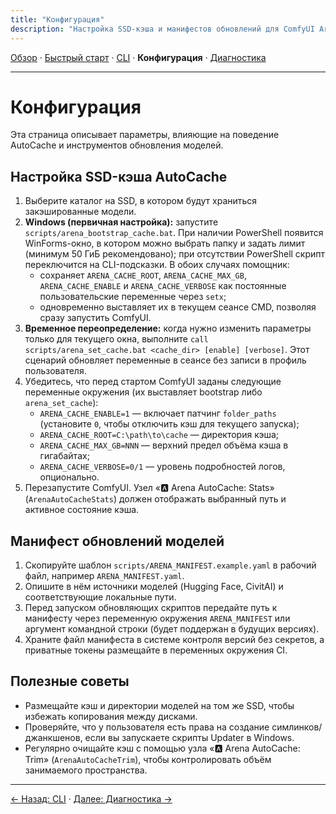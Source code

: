 ```yaml
---
title: "Конфигурация"
description: "Настройка SSD-кэша и манифестов обновлений для ComfyUI Arena Suite."
---
```


[Обзор](index.md) · [Быстрый старт](quickstart.md) · [CLI](cli.md) · **Конфигурация** · [Диагностика](troubleshooting.md)

---

# Конфигурация

Эта страница описывает параметры, влияющие на поведение AutoCache и инструментов обновления моделей.

## Настройка SSD-кэша AutoCache
1. Выберите каталог на SSD, в котором будут храниться закэшированные модели.
2. **Windows (первичная настройка):** запустите `scripts/arena_bootstrap_cache.bat`. При наличии PowerShell появится WinForms-окно, в котором можно выбрать папку и задать лимит (минимум 50 ГиБ рекомендовано); при отсутствии PowerShell скрипт переключится на CLI-подсказки. В обоих случаях помощник:
   - сохраняет `ARENA_CACHE_ROOT`, `ARENA_CACHE_MAX_GB`, `ARENA_CACHE_ENABLE` и `ARENA_CACHE_VERBOSE` как постоянные пользовательские переменные через `setx`;
   - одновременно выставляет их в текущем сеансе CMD, позволяя сразу запустить ComfyUI.
3. **Временное переопределение:** когда нужно изменить параметры только для текущего окна, выполните `call scripts/arena_set_cache.bat <cache_dir> [enable] [verbose]`. Этот сценарий обновляет переменные в сеансе без записи в профиль пользователя.
4. Убедитесь, что перед стартом ComfyUI заданы следующие переменные окружения (их выставляет bootstrap либо `arena_set_cache`):
   - `ARENA_CACHE_ENABLE=1` — включает патчинг `folder_paths` (установите `0`, чтобы отключить кэш для текущего запуска);
   - `ARENA_CACHE_ROOT=C:\path\to\cache` — директория кэша;
   - `ARENA_CACHE_MAX_GB=NNN` — верхний предел объёма кэша в гигабайтах;
   - `ARENA_CACHE_VERBOSE=0/1` — уровень подробностей логов, опционально.
5. Перезапустите ComfyUI. Узел «🅰️ Arena AutoCache: Stats» (`ArenaAutoCacheStats`) должен отображать выбранный путь и активное состояние кэша.

## Манифест обновлений моделей
1. Скопируйте шаблон `scripts/ARENA_MANIFEST.example.yaml` в рабочий файл, например `ARENA_MANIFEST.yaml`.
2. Опишите в нём источники моделей (Hugging Face, CivitAI) и соответствующие локальные пути.
3. Перед запуском обновляющих скриптов передайте путь к манифесту через переменную окружения `ARENA_MANIFEST` или аргумент командной строки (будет поддержан в будущих версиях).
4. Храните файл манифеста в системе контроля версий без секретов, а приватные токены размещайте в переменных окружения CI.

## Полезные советы
- Размещайте кэш и директории моделей на том же SSD, чтобы избежать копирования между дисками.
- Проверяйте, что у пользователя есть права на создание симлинков/джанкшенов, если вы запускаете скрипты Updater в Windows.
- Регулярно очищайте кэш с помощью узла «🅰️ Arena AutoCache: Trim» (`ArenaAutoCacheTrim`), чтобы контролировать объём занимаемого пространства.

---

[← Назад: CLI](cli.md) · [Далее: Диагностика →](troubleshooting.md)
